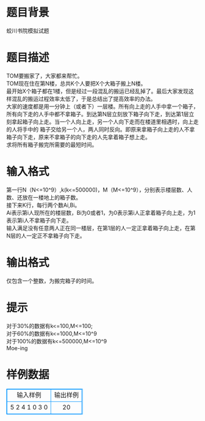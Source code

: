 # 

 
 # 题目背景 
蛟川书院模拟试题 

 
 # 题目描述 
TOM要搬家了，大家都来帮忙。<BR>TOM现在住在第N楼，总共K个人要把X个大箱子搬上N楼。<BR>最开始X个箱子都在1楼，但是经过一段混乱的搬运已经乱掉了。最后大家发现这样混乱的搬运过程效率太低了，于是总结出了提高效率的办法。<BR>大家的速度都是用一分钟上（或者下）一层楼。所有向上走的人手中拿一个箱子，所有向下走的人手中都不拿箱子。到达第N层立刻放下箱子向下走，到达第1层立刻拿起箱子向上走。当一个人向上走，另一个人向下走而在楼道里相遇时，向上走的人将手中的&nbsp;箱子交给另一个人，两人同时反向。即原来拿箱子向上走的人不拿箱子向下走，原来不拿箱子的向下走的人先拿着箱子想上走。<BR>求将所有箱子搬完所需要的最短时间。<BR> 

 
 # 输入格式 
第一行N（N&lt;=10^9）,k(k&lt;=500000)，M（M&lt;=10^9），分别表示楼层数、人数、还放在一楼地上的箱子数。<BR>接下来K行，每行两个数Ai,Bi。<BR>Ai表示第i人现所在的楼层数，Bi为0或者1，为0表示第i人正拿着箱子向上走，为1表示第i人不拿箱子向下走。<BR>输入满足没有任意两人正在同一楼层，在第1层的人一定正拿着箱子向上走，在第N层的人一定正不拿箱子向下走。<BR> 

 
 # 输出格式 
仅包含一个整数，为搬完箱子的时间。 

 
 # 提示 
对于30%的数据有k&lt;=100,M&lt;=100;<BR>对于60%的数据有k&lt;=1000,M&lt;=10^9<BR>对于100%的数据有k&lt;=500000,M&lt;=10^9<BR>Moe-ing 
# 样例数据
<style>
        table,table tr th, table tr td { border:1px solid #0094ff; }
        table { width: 200px; min-height: 25px; line-height: 25px; text-align: center; border-collapse: collapse;}   
    </style>
<table>
	<tr>
		<td>输入样例</td>
		<td>输出样例</td>
	</tr>
<tr><td>5 2 4
1 0
3 0
</td><td>20</td></tr></table>

